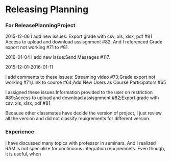 # Releasing Planning

### For ReleasePlanningProject 
2015-12-06
I add new issues: Export grade with csv, xls, xlsx, pdf #81 Access to upload and download assisgnment #82. And I referenced Grade export not working #71 to #81.

2016-01-04
I add new issue:Send Messages #117.

2015-12-01-2016-01-11

I add comments to these issues: Streaming video #73;Grade export not working #71;Link to course #64;Add New Users as Course Participators #65

I assigned these issues:Information provided to the user on restriction #89;Access to upload and download assisgnment #82;Export grade with csv, xls, xlsx, pdf #81

Because other classmates have decide the version of project, I just review all the version and did not classify reuiqrements for different version.


 
### Experience

I have discussed many topics with professor in seminars. And I realized RAM is not specialize for continuous integration reuqiremnets. Even though, it is useful, when  




